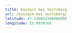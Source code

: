 ```yaml
---
title: Kainach bei Voitsberg
url: /kainach-bei-voitsberg/
latitude: 47.140824300000006
longitude: 15.0930166
---
```

